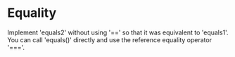 # Equality
Implement 'equals2' without using '==' so that it was equivalent to 'equals1'. You can call 'equals()' directly and use the reference equality operator '==='.